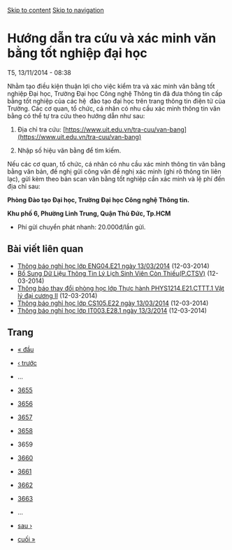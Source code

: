 [Skip to content](https://daa.uit.edu.vn/thongbao/huong-dan-tra-cuu-va-xac-minh-van-bang-tot-nghiep-dai-hoc?page=3658#main)
 [Skip to navigation](https://daa.uit.edu.vn/thongbao/huong-dan-tra-cuu-va-xac-minh-van-bang-tot-nghiep-dai-hoc?page=3658#main-nav)

Hướng dẫn tra cứu và xác minh văn bằng tốt nghiệp đại học
=========================================================

T5, 13/11/2014 - 08:38

Nhằm tạo điều kiện thuận lợi cho việc kiểm tra và xác minh văn bằng tốt nghiệp Đại học, Trường Đại học Công nghệ Thông tin đã đưa thông tin cấp bằng tốt nghiệp của các hệ  đào tạo đại học trên trang thông tin điện tử của Trường. Các cơ quan, tổ chức, cá nhân có nhu cầu xác minh thông tin văn bằng có thể tự tra cứu theo hướng dẫn như sau:

1.  Địa chỉ tra cứu: [https://www.uit.edu.vn/tra-cuu/van-bang](https://www.uit.edu.vn/tra-cuu/van-bang)
    
2.  Nhập số hiệu văn bằng để tìm kiếm.

Nếu các cơ quan, tổ chức, cá nhân có nhu cầu xác minh thông tin văn bằng bằng văn bản, đề nghị gửi công văn đề nghị xác minh (ghi rõ thông tin liên lạc), gửi kèm theo bản scan văn bằng tốt nghiệp cần xác minh và lệ phí đến địa chỉ sau:  

**Phòng Đào tạo Đại học, Trường Đại học Công nghệ Thông tin.**

**Khu phố 6, Phường Linh Trung, Quận Thủ Đức, Tp.HCM**

*   Phí gửi chuyển phát nhanh: 20.000đ/lần gửi.

Bài viết liên quan
------------------

*   [Thông báo nghỉ học lớp ENG04.E21 ngày 13/03/2014](https://daa.uit.edu.vn/thongbao/thong-bao-nghi-hoc-lop-eng04e21-ngay-13032014)
     (12-03-2014)
*   [Bổ Sung Dữ Liệu Thông Tin Lý Lịch Sinh Viên Còn Thiếu(P.CTSV)](https://daa.uit.edu.vn/thongbao/bo-sung-du-lieu-thong-tin-ly-lich-sinh-vien-con-thieupctsv)
     (12-03-2014)
*   [Thông báo thay đổi phòng học lớp Thực hành PHYS1214.E21.CTTT.1 Vật lý đại cương II](https://daa.uit.edu.vn/thongbao/thong-bao-thay-doi-phong-hoc-lop-thuc-hanh-phys1214e21cttt1-vat-ly-dai-cuong-ii)
     (12-03-2014)
*   [Thông báo nghỉ học lớp CS105.E22 ngày 13/03/2014](https://daa.uit.edu.vn/thongbao/thong-bao-nghi-hoc-lop-cs105e22-ngay-13032014)
     (12-03-2014)
*   [Thông báo nghỉ học lớp IT003.E28.1 ngày 13/3/2014](https://daa.uit.edu.vn/thongbao/thong-bao-nghi-hoc-lop-it003e281-ngay-1332014)
     (12-03-2014)

Trang
-----

*   [« đầu](https://daa.uit.edu.vn/thongbao/huong-dan-tra-cuu-va-xac-minh-van-bang-tot-nghiep-dai-hoc "Đến trang đầu tiên")
    
*   [‹ trước](https://daa.uit.edu.vn/thongbao/huong-dan-tra-cuu-va-xac-minh-van-bang-tot-nghiep-dai-hoc?page=3657 "Đến trang kế trước")
    
*   …
*   [3655](https://daa.uit.edu.vn/thongbao/huong-dan-tra-cuu-va-xac-minh-van-bang-tot-nghiep-dai-hoc?page=3654 "Đến trang 3655")
    
*   [3656](https://daa.uit.edu.vn/thongbao/huong-dan-tra-cuu-va-xac-minh-van-bang-tot-nghiep-dai-hoc?page=3655 "Đến trang 3656")
    
*   [3657](https://daa.uit.edu.vn/thongbao/huong-dan-tra-cuu-va-xac-minh-van-bang-tot-nghiep-dai-hoc?page=3656 "Đến trang 3657")
    
*   [3658](https://daa.uit.edu.vn/thongbao/huong-dan-tra-cuu-va-xac-minh-van-bang-tot-nghiep-dai-hoc?page=3657 "Đến trang 3658")
    
*   3659
*   [3660](https://daa.uit.edu.vn/thongbao/huong-dan-tra-cuu-va-xac-minh-van-bang-tot-nghiep-dai-hoc?page=3659 "Đến trang 3660")
    
*   [3661](https://daa.uit.edu.vn/thongbao/huong-dan-tra-cuu-va-xac-minh-van-bang-tot-nghiep-dai-hoc?page=3660 "Đến trang 3661")
    
*   [3662](https://daa.uit.edu.vn/thongbao/huong-dan-tra-cuu-va-xac-minh-van-bang-tot-nghiep-dai-hoc?page=3661 "Đến trang 3662")
    
*   [3663](https://daa.uit.edu.vn/thongbao/huong-dan-tra-cuu-va-xac-minh-van-bang-tot-nghiep-dai-hoc?page=3662 "Đến trang 3663")
    
*   …
*   [sau ›](https://daa.uit.edu.vn/thongbao/huong-dan-tra-cuu-va-xac-minh-van-bang-tot-nghiep-dai-hoc?page=3659 "Đến trang kế sau")
    
*   [cuối »](https://daa.uit.edu.vn/thongbao/huong-dan-tra-cuu-va-xac-minh-van-bang-tot-nghiep-dai-hoc?page=3863 "Đến trang cuối cùng")